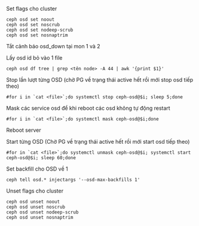 Set flags cho cluster

    ceph osd set noout
    ceph osd set noscrub
    ceph osd set nodeep-scrub
    ceph osd set nosnaptrim

Tắt cảnh báo osd_down tại mon 1 và 2

Lấy osd id bỏ vào 1 file

    ceph osd df tree | grep <tên node> -A 44 | awk '{print $1}'

Stop lần lượt từng OSD (chờ PG về trạng thái active hết rồi mới stop osd tiếp theo)

    #for i in `cat <file>`;do systemctl stop ceph-osd@$i; sleep 5;done

Mask các service osd để khi reboot các osd không tự động restart

    #for i in `cat <file>`;do systemctl mask ceph-osd@$i;done

Reboot server

Start từng OSD (Chờ PG về trạng thái active hết rồi mới start osd tiếp theo)

    #for in `cat <file>`;do systemctl unmask ceph-osd@$i; systemctl start ceph-osd@$i; sleep 60;done

Set backfill cho OSD về 1

    ceph tell osd.* injectargs '--osd-max-backfills 1'

Unset flags cho cluster

    ceph osd unset noout
    ceph osd unset noscrub
    ceph osd unset nodeep-scrub
    ceph osd unset nosnaptrim
